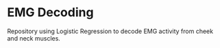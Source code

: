# EMG Decoding
Repository using Logistic Regression to decode EMG activity from cheek and neck muscles.
